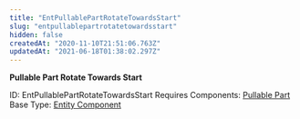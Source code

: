 ```yaml
---
title: "EntPullablePartRotateTowardsStart"
slug: "entpullablepartrotatetowardsstart"
hidden: false
createdAt: "2020-11-10T21:51:06.763Z"
updatedAt: "2021-06-18T01:38:02.297Z"
---
```

**Pullable Part Rotate Towards Start**


ID: EntPullablePartRotateTowardsStart
Requires Components: [Pullable Part](doc:entpullablepart)
Base Type: [Entity Component](doc:componententity)